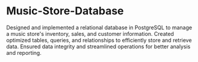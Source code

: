 # Music-Store-Database
Designed and implemented a relational database in PostgreSQL to manage a music store's inventory, sales, and customer information. Created optimized tables, queries, and relationships to efficiently store and retrieve data. Ensured data integrity and streamlined operations for better analysis and reporting.
